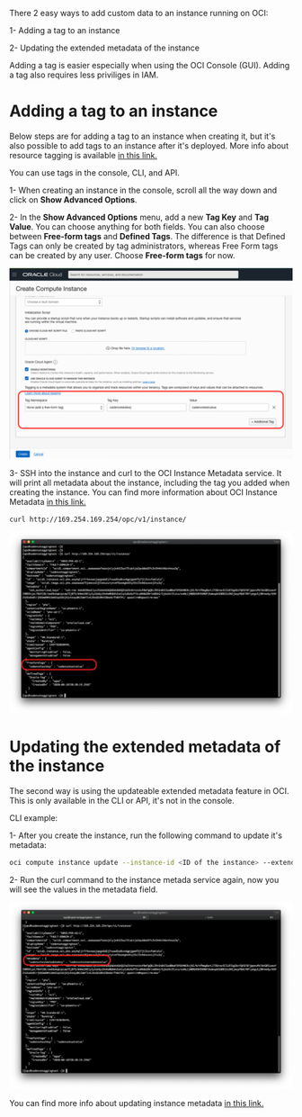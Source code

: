 There 2 easy ways to add custom data to an instance running on OCI:

1- Adding a tag to an instance

2- Updating the extended metadata of the instance

Adding a tag is easier especially when using the OCI Console (GUI). Adding a tag also requires less priviliges in IAM.


# Adding a tag to an instance

Below steps are for adding a tag to an instance when creating it, but it's also possible to add tags to an instance after it's deployed. More info about resource tagging is available [in this link.](https://docs.cloud.oracle.com/en-us/iaas/Content/General/Concepts/resourcetags.htm)

You can use tags in the console, CLI, and API.

1- When creating an instance in the console, scroll all the way down and click on **Show Advanced Options**.

2- In the **Show Advanced Options** menu, add a new **Tag Key** and **Tag Value**. You can choose anything for both fields. You can also choose between **Free-form tags** and **Defined Tags**. The difference is that Defined Tags can only be created by tag administrators, whereas Free Form tags can be created by any user. Choose **Free-form tags** for now.

![Adding tag to instance](./images/instance_tag.png)

3- SSH into the instance and curl to the OCI Instance Metadata service. It will print all metadata about the instance, including the tag you added when creating the instance. You can find more information about OCI Instance Metadata [in this link.](https://docs.cloud.oracle.com/en-us/iaas/Content/Compute/Tasks/gettingmetadata.htm)

```sh
curl http://169.254.169.254/opc/v1/instance/
```

![Adding tag to instance](./images/instance_metadata_tag.png)

# Updating the extended metadata of the instance

The second way is using the updateable extended metadata feature in OCI. This is only available in the CLI or API, it's not in the console.

CLI example:

1- After you create the instance, run the following command to update it's metadata:

```sh
oci compute instance update --instance-id <ID of the instance> --extended-metadata '{"cadencetestmetadatakey":"cadencetestmetadatavalue"}'
```
2- Run the curl command to the instance metada service again, now you will see the values in the metadata field.

![Adding tag to instance](./images/instance_updated_metadata.png)


You can find more info about updating instance metadata [in this link.](https://docs.cloud.oracle.com/en-us/iaas/Content/Compute/Tasks/updatinginstancemetada.htm)
